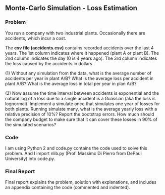 ## Monte-Carlo Simulation - Loss Estimation

### Problem
You run a company with two industrial plants. Occasionally there are accidents, which incur a cost.

The **csv file (accidents.csv)** contains recorded accidents over the last 4 years. The 1st column indicates where it happened (plant A or plant B). The 2nd column indicates the day (0 is 4 years ago). The 3rd column indicates the loss caused by the accidents in dollars.

(1)	Without any simulation from the data, what is the average number of accidents per year in plant A/B? What is the average loss per accident in plant A/B? What is the average loss in total per year in plan A/B?

(2)	Now assume the time interval between accidents is exponential and the natural log of a loss due to a single accident is a Guassian (aka the loss is lognormal). Implement a simulate once that simulates one year of losses for both plants.
Running simulate many, what is the average yearly loss with a relative precision of 10%? Report the bootstrap errors. 
How much should the company budget to make sure that it can cover these losses in 90% of the simulated scenarios?

### Code
I am using Python 2 and code.py contains the code used to solve this problem. And I import nlib.py (Prof. Massimo Di Pierro from DePaul University) into code.py.
### Final Report
Final report explains the problem, solution with explanations, and includes an appendix containing the code (commented and indented). 
